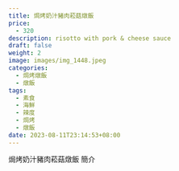 ```yaml
---
title: 焗烤奶汁豬肉菘菇燉飯
price:
  - 320
description: risotto with pork & cheese sauce
draft: false
weight: 2
image: images/img_1448.jpeg
categories:
  - 焗烤燉飯
  - 燉飯
tags:
  - 素食
  - 海鮮
  - 辣度
  - 焗烤
  - 燉飯
date: 2023-08-11T23:14:53+08:00
---
```


焗烤奶汁豬肉菘菇燉飯 簡介
